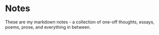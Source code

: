 # Notes
These are my markdown notes - a collection of one-off thoughts, essays, poems, prose, and everything in between.
